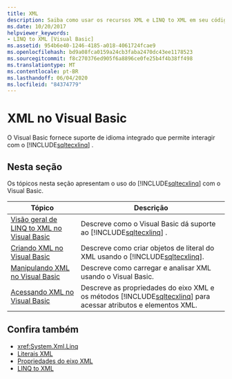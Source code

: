 ```yaml
---
title: XML
description: Saiba como usar os recursos XML e LINQ to XML em seu código de Visual Basic.
ms.date: 10/20/2017
helpviewer_keywords:
- LINQ to XML [Visual Basic]
ms.assetid: 954b6e40-1246-4185-a018-4061724fcae9
ms.openlocfilehash: bd9a08fca0159a24cb3faba2470dc43ee1178523
ms.sourcegitcommit: f8c270376ed905f6a8896ce0fe25b4f4b38ff498
ms.translationtype: MT
ms.contentlocale: pt-BR
ms.lasthandoff: 06/04/2020
ms.locfileid: "84374779"
---
```

# <a name="xml-in-visual-basic"></a>XML no Visual Basic

O Visual Basic fornece suporte de idioma integrado que permite interagir com o [!INCLUDE[sqltecxlinq](~/includes/sqltecxlinq-md.md)] .  
  
## <a name="in-this-section"></a>Nesta seção  

 Os tópicos nesta seção apresentam o uso do [!INCLUDE[sqltecxlinq](~/includes/sqltecxlinq-md.md)] com o Visual Basic.  
  
|Tópico|Descrição|  
|-----------|-----------------|  
|[Visão geral de LINQ to XML no Visual Basic](overview-of-linq-to-xml.md)|Descreve como o Visual Basic dá suporte ao [!INCLUDE[sqltecxlinq](~/includes/sqltecxlinq-md.md)] .|  
|[Criando XML no Visual Basic](creating-xml.md)|Descreve como criar objetos de literal do XML usando o [!INCLUDE[sqltecxlinq](~/includes/sqltecxlinq-md.md)].|  
|[Manipulando XML no Visual Basic](manipulating-xml.md)|Descreve como carregar e analisar XML usando o Visual Basic.|  
|[Acessando XML no Visual Basic](accessing-xml.md)|Descreve as propriedades do eixo XML e os métodos [!INCLUDE[sqltecxlinq](~/includes/sqltecxlinq-md.md)] para acessar atributos e elementos XML.|  
  
## <a name="see-also"></a>Confira também

- <xref:System.Xml.Linq>
- [Literais XML](../../../language-reference/xml-literals/index.md)
- [Propriedades do eixo XML](../../../language-reference/xml-axis/index.md)
- [LINQ to XML](../../concepts/linq/linq-to-xml.md)
